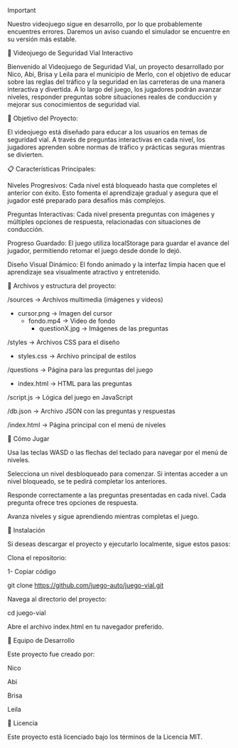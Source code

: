 > [!IMPORTANT]
> Nuestro videojuego sigue en desarrollo, por lo que probablemente encuentres errores. Daremos un aviso cuando el simulador se encuentre en su versión más estable.

🚦 Videojuego de Seguridad Vial Interactivo

Bienvenido al Videojuego de Seguridad Vial, un proyecto desarrollado por Nico, Abi, Brisa y Leila para el municipio de Merlo, con el objetivo de educar sobre las reglas del tráfico y la seguridad en las carreteras de una manera interactiva y divertida. A lo largo del juego, los jugadores podrán avanzar niveles, responder preguntas sobre situaciones reales de conducción y mejorar sus conocimientos de seguridad vial.

🎯 Objetivo del Proyecto:

El videojuego está diseñado para educar a los usuarios en temas de seguridad vial. A través de preguntas interactivas en cada nivel, los jugadores aprenden sobre normas de tráfico y prácticas seguras mientras se divierten.

📋 Características Principales:

Niveles Progresivos: Cada nivel está bloqueado hasta que completes el anterior con éxito. Esto fomenta el aprendizaje gradual y asegura que el jugador esté preparado para desafíos más complejos.

Preguntas Interactivas: Cada nivel presenta preguntas con imágenes y múltiples opciones de respuesta, relacionadas con situaciones de conducción.

Progreso Guardado: El juego utiliza localStorage para guardar el avance del jugador, permitiendo retomar el juego desde donde lo dejó.

Diseño Visual Dinámico: El fondo animado y la interfaz limpia hacen que el aprendizaje sea visualmente atractivo y entretenido.

📒 Archivos y estructura del proyecto:

/sources          -> Archivos multimedia (imágenes y videos)
  - cursor.png      -> Imagen del cursor
    - fondo.mp4       -> Video de fondo
      - questionX.jpg   -> Imágenes de las preguntas

  
/styles           -> Archivos CSS para el diseño

  - styles.css      -> Archivo principal de estilos

/questions        -> Página para las preguntas del juego

  - index.html      -> HTML para las preguntas

/script.js        -> Lógica del juego en JavaScript

/db.json          -> Archivo JSON con las preguntas y respuestas

/index.html       -> Página principal con el menú de niveles


🚀 Cómo Jugar

Usa las teclas WASD o las flechas del teclado para navegar por el menú de niveles.

Selecciona un nivel desbloqueado para comenzar. Si intentas acceder a un nivel bloqueado, se te pedirá completar los anteriores.

Responde correctamente a las preguntas presentadas en cada nivel. Cada pregunta ofrece tres opciones de respuesta.

Avanza niveles y sigue aprendiendo mientras completas el juego.

📂 Instalación

Si deseas descargar el proyecto y ejecutarlo localmente, sigue estos pasos:

Clona el repositorio:

1-
Copiar código

git clone https://github.com/juego-auto/juego-vial.git

Navega al directorio del proyecto:

cd juego-vial

Abre el archivo index.html en tu navegador preferido.

👥 Equipo de Desarrollo

Este proyecto fue creado por:

Nico

Abi

Brisa

Leila

📝 Licencia

Este proyecto está licenciado bajo los términos de la Licencia MIT.
